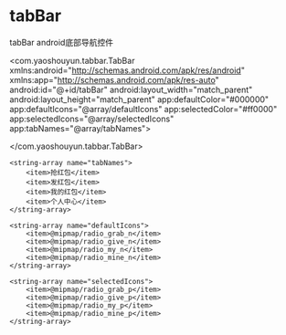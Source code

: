 # tabBar
tabBar android底部导航控件


<?xml version="1.0" encoding="utf-8"?>
<com.yaoshouyun.tabbar.TabBar xmlns:android="http://schemas.android.com/apk/res/android"
    xmlns:app="http://schemas.android.com/apk/res-auto"
    android:id="@+id/tabBar"
    android:layout_width="match_parent"
    android:layout_height="match_parent"
    app:defaultColor="#000000"
    app:defaultIcons="@array/defaultIcons"
    app:selectedColor="#ff0000"
    app:selectedIcons="@array/selectedIcons"
    app:tabNames="@array/tabNames">

</com.yaoshouyun.tabbar.TabBar>


    <string-array name="tabNames">
        <item>抢红包</item>
        <item>发红包</item>
        <item>我的红包</item>
        <item>个人中心</item>
    </string-array>

    <string-array name="defaultIcons">
        <item>@mipmap/radio_grab_n</item>
        <item>@mipmap/radio_give_n</item>
        <item>@mipmap/radio_my_n</item>
        <item>@mipmap/radio_mine_n</item>
    </string-array>

    <string-array name="selectedIcons">
        <item>@mipmap/radio_grab_p</item>
        <item>@mipmap/radio_give_p</item>
        <item>@mipmap/radio_my_p</item>
        <item>@mipmap/radio_mine_p</item>
    </string-array>
